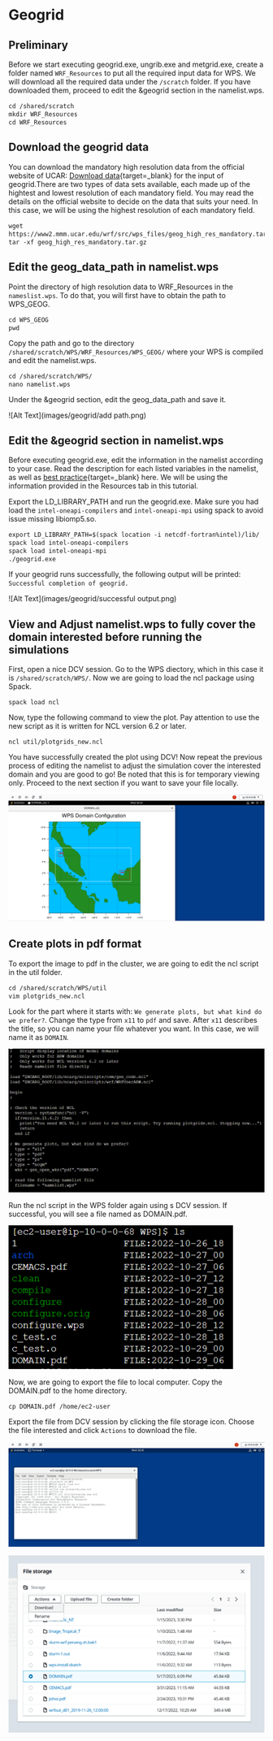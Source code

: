 # Geogrid

## **Preliminary**

Before we start executing geogrid.exe, ungrib.exe and metgrid.exe, create a folder named `WRF_Resources` to put all the required input data for WPS. We will download all the required data under the `/scratch` folder. If you have downloaded them, proceed to edit the &geogrid section in the namelist.wps.

    cd /shared/scratch
    mkdir WRF_Resources
    cd WRF_Resources

## **Download the geogrid data**   

You can download the mandatory high resolution data from the official website of UCAR: 
[Download data](https://www2.mmm.ucar.edu/wrf/users/download/get_sources_wps_geog.html){target=_blank}
 for the input of geogrid.There are two types of data sets available, each made up of the hightest and lowest resolution of each mandatory field. You may read the details on the official website to decide on the data that suits your need. In this case, we will be using the highest resolution of each mandatory field.

    wget https://www2.mmm.ucar.edu/wrf/src/wps_files/geog_high_res_mandatory.tar.gz
    tar -xf geog_high_res_mandatory.tar.gz

## **Edit the geog_data_path in namelist.wps**   

Point the directory of high resolution data to WRF_Resources in the `nameslist.wps`. To do that, you will first have to obtain the path to WPS_GEOG.

    cd WPS_GEOG
    pwd

Copy the path and go to the directory `/shared/scratch/WPS/WRF_Resources/WPS_GEOG/` where your WPS is compiled and edit the namelist.wps.

    cd /shared/scratch/WPS/
    nano namelist.wps

Under the &geogrid section, edit the geog_data_path and save it.

![Alt Text](images/geogrid/add path.png)

## **Edit the &geogrid section in namelist.wps** 

Before executing geogrid.exe, edit the information in the namelist according to your case. Read the description for each listed variables in the namelist, as well as [best practice](https://www2.mmm.ucar.edu/wrf/users/namelist_best_prac_wps.html){target=_blank} here. We will be using the information provided in the Resources tab in this tutorial. 

Export the LD_LIBRARY_PATH and run the geogrid.exe. Make sure you had load the `intel-oneapi-compilers` and `intel-oneapi-mpi` using spack to avoid issue missing libiomp5.so. 

    export LD_LIBRARY_PATH=$(spack location -i netcdf-fortran%intel)/lib/
    spack load intel-oneapi-compilers
    spack load intel-oneapi-mpi
    ./geogrid.exe

If your geogrid runs successfully, the following output will be printed: `Successful completion of geogrid.`

![Alt Text](images/geogrid/successful output.png)

## **View and Adjust namelist.wps to fully cover the domain interested before running the simulations**

First, open a nice DCV session. Go to the WPS diectory, which in this case it is `/shared/scratch/WPS/`. Now we are going to load the ncl package using Spack.

    spack load ncl

Now, type the following command to view the plot. Pay attention to use the new script as it is written for NCL version 6.2 or later.

    ncl util/plotgrids_new.ncl

You have successfully created the plot using DCV! Now repeat the previous process of editing the namelist to adjust the simulation cover the interested domain and you are good to go! Be noted that this is for temporary viewing only. Proceed to the next section if you want to save your file locally.

![Alt Text](images/geogrid/1.png)

## **Create plots in pdf format**

To export the image to pdf in the cluster, we are going to edit the ncl script in the util folder.

    cd /shared/scratch/WPS/util
    vim plotgrids_new.ncl

Look for the part where it starts with: `We generate plots, but what kind do we prefer?`. Change the type from `x11` to `pdf` and save. After `x11` describes the title, so you can name your file whatever you want. In this case, we will name it as `DOMAIN`.

![Alt Text](images/geogrid/2.png)

Run the ncl script in the WPS folder again using s DCV session. If successful, you will see a file named as DOMAIN.pdf.

![Alt Text](images/geogrid/3.png)

Now, we are going to export the file to local computer. Copy the DOMAIN.pdf to the home directory.

    cp DOMAIN.pdf /home/ec2-user

Export the file from DCV session by clicking the file storage icon. Choose the file interested and click `Actions` to download the file.

![Alt Text](images/geogrid/4.png)

![Alt Text](images/geogrid/5.png)

